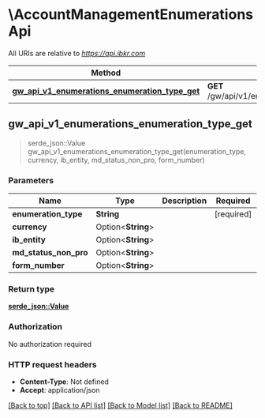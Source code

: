 # \AccountManagementEnumerationsApi

All URIs are relative to *https://api.ibkr.com*

Method | HTTP request | Description
------------- | ------------- | -------------
[**gw_api_v1_enumerations_enumeration_type_get**](AccountManagementEnumerationsApi.md#gw_api_v1_enumerations_enumeration_type_get) | **GET** /gw/api/v1/enumerations/{enumerationType} | 



## gw_api_v1_enumerations_enumeration_type_get

> serde_json::Value gw_api_v1_enumerations_enumeration_type_get(enumeration_type, currency, ib_entity, md_status_non_pro, form_number)


### Parameters


Name | Type | Description  | Required | Notes
------------- | ------------- | ------------- | ------------- | -------------
**enumeration_type** | **String** |  | [required] |
**currency** | Option<**String**> |  |  |
**ib_entity** | Option<**String**> |  |  |
**md_status_non_pro** | Option<**String**> |  |  |
**form_number** | Option<**String**> |  |  |

### Return type

[**serde_json::Value**](serde_json::Value.md)

### Authorization

No authorization required

### HTTP request headers

- **Content-Type**: Not defined
- **Accept**: application/json

[[Back to top]](#) [[Back to API list]](../README.md#documentation-for-api-endpoints) [[Back to Model list]](../README.md#documentation-for-models) [[Back to README]](../README.md)

